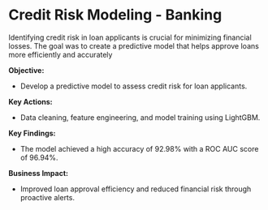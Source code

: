 # Credit Risk Modeling - Banking

Identifying credit risk in loan applicants is crucial for minimizing financial losses. 
The goal was to create a predictive model that helps approve loans more efficiently and accurately



**Objective:** 
-  Develop a predictive model to assess credit risk for loan applicants.


**Key Actions:**  
- Data cleaning, feature engineering, and model training using LightGBM.


**Key Findings:** 
- The model achieved a high accuracy of 92.98% with a ROC AUC score of 96.94%.


**Business Impact:** 
- Improved loan approval efficiency and reduced financial risk through proactive alerts.
